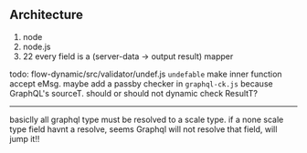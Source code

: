 ## Architecture
1. node
  1. node.js
2. 22
every field is a (server-data -> output result) mapper

todo:  flow-dynamic/src/validator/undef.js `undefable`
make inner function accept eMsg.
maybe add a passby checker in `graphql-ck.js`
because GraphQL's sourceT.
should or should not dynamic check ResultT?


----------------
basiclly all graphql  type must be resolved to a scale type.
if a none scale type field havnt a resolve, seems Graphql will not resolve that field,
will jump it!!
